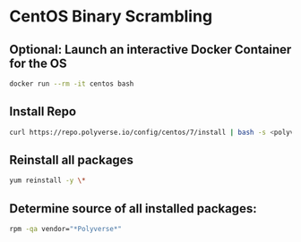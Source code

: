 # CentOS Binary Scrambling

## **Optional**: Launch an interactive Docker Container for the OS

```sh
docker run --rm -it centos bash
```

## Install Repo

```sh
curl https://repo.polyverse.io/config/centos/7/install | bash -s <polyverse_scrambler_key>
```

## Reinstall all packages

```sh
yum reinstall -y \*
```

## Determine source of all installed packages:

```sh
rpm -qa vendor="*Polyverse*"
```
